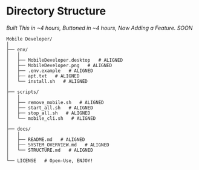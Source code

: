 # Directory Structure

*Built This in ~4 hours, Buttoned in ~4 hours, Now Adding a Feature. SOON*

```text
Mobile Developer/
│
├── env/
│   │
│   ├── MobileDeveloper.desktop   # ALIGNED
│   ├── MobileDeveloper.png   # ALIGNED
│   ├── .env.example   # ALIGNED
│   ├── apt.txt   # ALIGNED
│   └── install.sh   # ALIGNED
│
├── scripts/
│   │
│   ├── remove_mobile.sh   # ALIGNED
│   ├── start_all.sh   # ALIGNED
│   ├── stop_all.sh   # ALIGNED
│   └── mobile_cli.sh   # ALIGNED
│
├── docs/
│   │
│   ├── README.md   # ALIGNED
│   ├── SYSTEM_OVERVIEW.md   # ALIGNED
│   └── STRUCTURE.md   # ALIGNED
│
└── LICENSE   # Open-Use, ENJOY!
```
